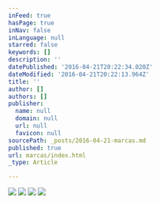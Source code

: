 ```yaml
---
inFeed: true
hasPage: true
inNav: false
inLanguage: null
starred: false
keywords: []
description: ''
datePublished: '2016-04-21T20:22:34.020Z'
dateModified: '2016-04-21T20:22:13.964Z'
title: ''
author: []
authors: []
publisher:
  name: null
  domain: null
  url: null
  favicon: null
sourcePath: _posts/2016-04-21-marcas.md
published: true
url: marcas/index.html
_type: Article

---
```

![](https://the-grid-user-content.s3-us-west-2.amazonaws.com/f5b299b1-8fea-43b5-89bc-11c990e5dbd1.png)
![](https://the-grid-user-content.s3-us-west-2.amazonaws.com/45f15eb3-1da4-4e47-b558-4a97fc2bcefa.jpg)
![](https://the-grid-user-content.s3-us-west-2.amazonaws.com/0fc503d6-5e2f-44de-a993-c558b0b7b4f9.jpg)
![](https://the-grid-user-content.s3-us-west-2.amazonaws.com/a7f5e557-a58e-47b8-b579-01b254a2a3ef.png)